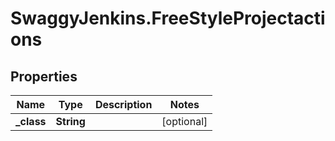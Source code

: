# SwaggyJenkins.FreeStyleProjectactions

## Properties
Name | Type | Description | Notes
------------ | ------------- | ------------- | -------------
**_class** | **String** |  | [optional] 


